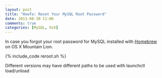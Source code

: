 ```yaml
---
layout: post
title: "HowTo: Reset Your MySQL Root Password"
date: 2013-08-30 11:06
comments: true
categories: [MySQL, OsX] 
---
```

In case you forgot your root password for MySQL installed with [Homebrew](http://brew.sh/) on OS X Mountain Lion.

{% include_code reroot.sh %}

Different versions may have different paths to be used with launchctl load/unload
